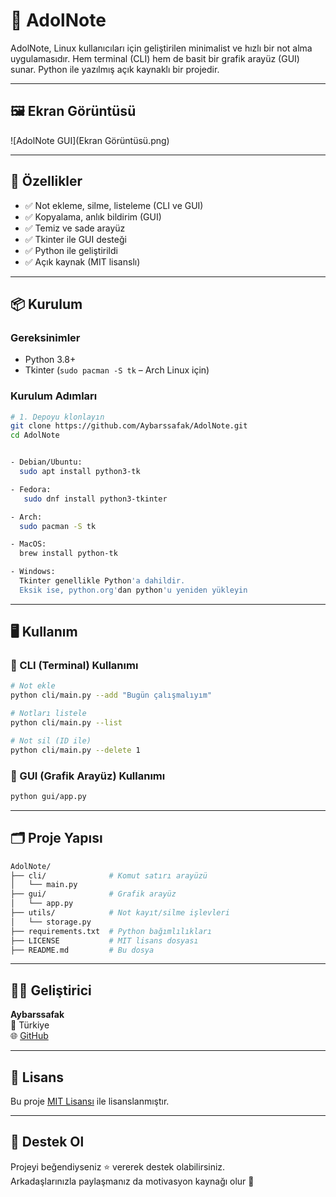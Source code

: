 # 📓 AdolNote

AdolNote, Linux kullanıcıları için geliştirilen minimalist ve hızlı bir not alma uygulamasıdır. 
Hem terminal (CLI) hem de basit bir grafik arayüz (GUI) sunar. 
Python ile yazılmış açık kaynaklı bir projedir.

---
## 🖼️ Ekran Görüntüsü

![AdolNote GUI](Ekran Görüntüsü.png)

---

## 🚀 Özellikler

- ✅ Not ekleme, silme, listeleme (CLI ve GUI)
- ✅ Kopyalama, anlık bildirim (GUI)
- ✅ Temiz ve sade arayüz
- ✅ Tkinter ile GUI desteği
- ✅ Python ile geliştirildi
- ✅ Açık kaynak (MIT lisanslı)

---

## 📦 Kurulum

### Gereksinimler

- Python 3.8+
- Tkinter (`sudo pacman -S tk` – Arch Linux için)

### Kurulum Adımları

```bash
# 1. Depoyu klonlayın
git clone https://github.com/Aybarssafak/AdolNote.git
cd AdolNote


- Debian/Ubuntu:
  sudo apt install python3-tk

- Fedora:
   sudo dnf install python3-tkinter

- Arch:
  sudo pacman -S tk

- MacOS:
  brew install python-tk

- Windows:
  Tkinter genellikle Python'a dahildir.
  Eksik ise, python.org'dan python'u yeniden yükleyin


```

---

## 🖥️ Kullanım

### 🔸 CLI (Terminal) Kullanımı

```bash
# Not ekle
python cli/main.py --add "Bugün çalışmalıyım"

# Notları listele
python cli/main.py --list

# Not sil (ID ile)
python cli/main.py --delete 1
```

### 🔹 GUI (Grafik Arayüz) Kullanımı

```bash
python gui/app.py
```

---

## 🗂️ Proje Yapısı

```bash
AdolNote/
├── cli/              # Komut satırı arayüzü
│   └── main.py
├── gui/              # Grafik arayüz
│   └── app.py
├── utils/            # Not kayıt/silme işlevleri
│   └── storage.py
├── requirements.txt  # Python bağımlılıkları
├── LICENSE           # MIT lisans dosyası
├── README.md         # Bu dosya
```

---

## 🧑‍💻 Geliştirici

**Aybarssafak**  
📍 Türkiye  
🌐 [GitHub](https://github.com/Aybarssafak)

---

## 📄 Lisans

Bu proje [MIT Lisansı](LICENSE) ile lisanslanmıştır.

---

## 🌟 Destek Ol

Projeyi beğendiyseniz ⭐ vererek destek olabilirsiniz.  
Arkadaşlarınızla paylaşmanız da motivasyon kaynağı olur 🙌

